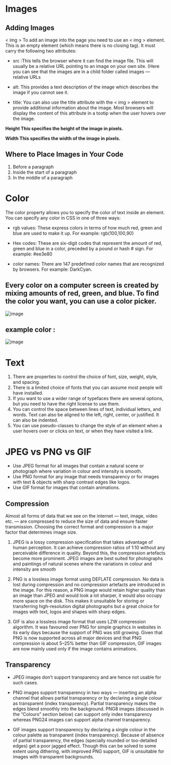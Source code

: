 # Images
## Adding Images
< img > 
To add an image into the page you need to use an < img > element. This is an empty
element (which means there is no closing tag). It must carry the following two attributes:

- src :This tells the browser where it can find the image file. This will usually be a relative URL pointing to an image on your own site. (Here you can see that the images are in a child folder called images — relative URLs

- alt: This provides a text description of the image which describes the image if you cannot see it.

- title:  You can also use the title attribute with the < img > element to provide additional information about the image. Most browsers will display the content of this attribute in a tootip when the user hovers over the image.

**Height This specifies the height of the image in pixels.**

**Width This specifies the width of the image in pixels.**

## Where to Place Images in Your Code
1. Before a paragraph
2. Inside the start of a paragraph
3. In the middle of a paragraph

# Color
The color property allows you to specify the color of text inside an element. You can specify any color in CSS in one of three ways:
 - rgb values: These express colors in terms of how much red, green and blue are used to make it up. For example: rgb(100,100,90)

 - Hex codes: These are six-digit codes that represent the amount of red, green and blue in a color, preceded by a pound or hash # sign. For example: #ee3e80

- color names: There are 147 predefined color names that are recognized by browsers. For example: DarkCyan.

## Every color on a computer screen is created by mixing amounts of red, green, and blue. To find the color you want, you can use a color picker.

![image](https://www.pngkey.com/png/full/34-348874_red-green-and-blue-used-to-create-other.png)

## example color :

![image](https://steemitimages.com/DQmSeqka7ChoKqsaBRHghteSSoPv25TuFm51bmkGBPWE7b2/Example.png)

# Text

1. There are properties to control the choice of font, size, weight, style, and spacing.
2. There is a limited choice of fonts that you can assume most people will have installed.
3. If you want to use a wider range of typefaces there are several options, but you need to have the right license to use them.
4. You can control the space between lines of text, individual letters, and words. Text can also be aligned to the left, right, center, or justified. It can also be indented.
5. You can use pseudo-classes to change the style of an element when a user hovers over or clicks on text, or when they have visited a link.

# JPEG vs PNG vs GIF

- Use JPEG format for all images that contain a natural scene or photograph where variation in colour and intensity is smooth.
- Use PNG format for any image that needs transparency or for images with text & objects with sharp contrast edges like logos. 
- Use GIF format for images that contain animations.

## Compression
Almost all forms of data that we see on the internet — text, image, video etc. — are compressed to reduce the size of data and ensure faster transmission. Choosing the correct format and compression is a major factor that determines image size.
 
 1. JPEG is a lossy compression specification that takes advantage of human perception. It can achieve compression ratios of 1:10 without any perceivable difference in quality. Beyond this, the compression artefacts become more prominent. JPEG images are best suited for photographs and paintings of natural scenes where the variations in colour and intensity are smooth

 2. PNG is a lossless image format using DEFLATE compression. No data is lost during compression and no compression artefacts are introduced in the image. For this reason, a PNG image would retain higher quality than an image than JPEG and would look a lot sharper, it would also occupy more space on the disk. This makes it unsuitable for storing or transferring high-resolution digital photographs but a great choice for images with text, logos and shapes with sharp edges.

 3. GIF is also a lossless image format that uses LZW compression algorithm. It was favoured over PNG for simple graphics in websites in its early days because the support of PNG was still growing. Given that PNG is now supported across all major devices and that PNG compression is about 5–25% better than GIF compression, GIF images are now mainly used only if the image contains animations.

 ## Transparency

 - JPEG images don’t support transparency and are hence not usable for such cases.
 
- PNG images support transparency in two ways — inserting an alpha channel that allows partial transparency or by declaring a single colour as transparent (index transparency). Partial transparency makes the edges blend smoothly into the background. PNG8 images (discussed in the “Colours” section below) can support only index transparency whereas PNG24 images can support alpha channel transparency.

- GIF images support transparency by declaring a single colour in the colour palette as transparent (index transparency). Because of absence of partial transparency, the edges (specially rounded or too-detailed edges) get a poor jagged effect. Though this can be solved to some extent using dithering, with improved PNG support, GIF is unsuitable for images with transparent backgrounds.
